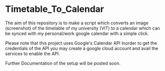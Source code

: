 # Timetable_To_Calendar
The aim of this repository is to make a script which converts an image (screenshot) of the timetable of my university (VIT) to a calendar which can be synced with my personal/work google calendar with a simple click. 

Please note that this project uses Google's Calendar API
Inorder to get the credentials of the API you may create a google cloud account and avail the services to enable the API.

Further Documentation of the setup will be posted soon.

